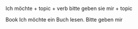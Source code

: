 Ich möchte + topic + verb
bitte geben sie mir + topic

Book 
Ich möchte ein Buch lesen.
Bitte geben mir 